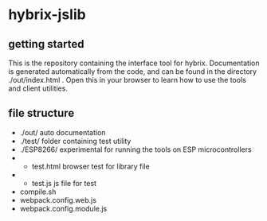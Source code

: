 # hybrix-jslib

## getting started

This is the repository containing the interface tool for hybrix.
Documentation is generated automatically from the code, and can be found
in the directory ./out/index.html . Open this in your browser to learn
how to use the tools and client utilities.

## file structure

- ./out/      auto documentation
- ./test/     folder containing test utility
- ./ESP8266/  experimental for running the tools on ESP microcontrollers
- - test.html browser test for library file
- - test.js   js file for test
- compile.sh
- webpack.config.web.js
- webpack.config.module.js
